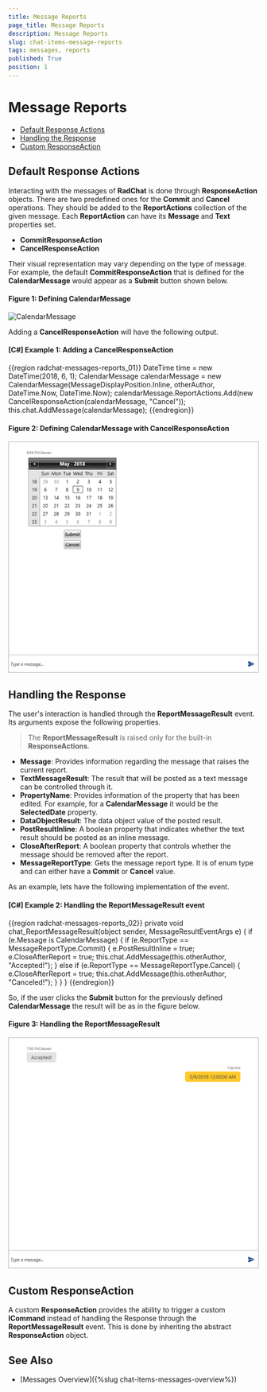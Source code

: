 ```yaml
---
title: Message Reports
page_title: Message Reports
description: Message Reports
slug: chat-items-message-reports
tags: messages, reports
published: True
position: 1
---
```


# Message Reports

* [Default Response Actions](#default-response-actions)
* [Handling the Response](#handling-the-response)
* [Custom ResponseAction](#custom-response-action)

## Default Response Actions

Interacting with the messages of __RadChat__ is done through __ResponseAction__ objects. There are two predefined ones for the __Commit__ and __Cancel__ operations. They should be added to the __ReportActions__ collection of the given message. Each __ReportAction__ can have its __Message__ and __Text__ properties set.

* __CommitResponseAction__
* __CancelResponseAction__

Their visual representation may vary depending on the type of message. For example, the default __CommitResponseAction__ that is defined for the __CalendarMessage__ would appear as a __Submit__ button shown below.

#### __Figure 1: Defining CalendarMessage__
![CalendarMessage](images/RadChat_Messages__Reports_01.png)

Adding a __CancelResponseAction__ will have the following output.

#### __[C#] Example 1: Adding a CancelResponseAction__
{{region radchat-messages-reports_01}}
			DateTime time = new DateTime(2018, 6, 1);
            CalendarMessage calendarMessage = new CalendarMessage(MessageDisplayPosition.Inline, otherAuthor, DateTime.Now, DateTime.Now);
            calendarMessage.ReportActions.Add(new CancelResponseAction(calendarMessage, "Cancel"));
            this.chat.AddMessage(calendarMessage);
{{endregion}}

#### __Figure 2: Defining CalendarMessage with CancelResponseAction__
![CalendarMessage with CancelResponseAction](images/RadChat_Messages_Reports_02.png)

## Handling the Response

The user's interaction is handled through the __ReportMessageResult__ event. Its arguments expose the following properties. 

> The __ReportMessageResult__ is raised only for the built-in __ResponseActions__.

* __Message__: Provides information regarding the message that raises the current report.
* __TextMessageResult__: The result that will be posted as a text message can be controlled through it.
* __PropertyName__: Provides information of the property that has been edited. For example, for a __CalendarMessage__ it would be the __SelectedDate__ property.
* __DataObjectResult__: The data object value of the posted result.
* __PostResultInline__: A boolean property that indicates whether the text result should be posted as an inline message.
* __CloseAfterReport__: A boolean property that controls whether the message should be removed after the report.
* __MessageReportType__: Gets the message report type. It is of enum type and can either have a __Commit__ or __Cancel__ value.

As an example, lets have the following implementation of the event.
#### __[C#] Example 2: Handling the ReportMessageResult event__
{{region radchat-messages-reports_02}}
	private void chat_ReportMessageResult(object sender, MessageResultEventArgs e)
        {
            if (e.Message is CalendarMessage)
            {
                if (e.ReportType == MessageReportType.Commit)
                {
                    e.PostResultInline = true;
                    e.CloseAfterReport = true;
                    this.chat.AddMessage(this.otherAuthor, "Accepted!");
                }
                else if (e.ReportType == MessageReportType.Cancel)
                {
                    e.CloseAfterReport = true;
                    this.chat.AddMessage(this.otherAuthor, "Canceled!");
                }
            }
        }
{{endregion}}

So, if the user clicks the __Submit__ button for the previously defined __CalendarMessage__ the result will be as in the figure below.

#### __Figure 3: Handling the ReportMessageResult__
![CalendarMessage with CancelResponseAction](images/RadChat_Messages_Reports_03.png)

## Custom ResponseAction

A custom __ResponseAction__ provides the ability to trigger a custom __ICommand__ instead of handling the Response through the __ReportMessageResult__ event. This is done by inheriting the abstract __ResponseAction__ object.

## See Also

* [Messages Overview]({%slug chat-items-messages-overview%})
